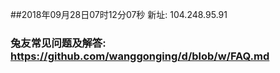 ##2018年09月28日07时12分07秒 新址: 104.248.95.91
### 兔友常见问题及解答: https://github.com/wanggonging/d/blob/w/FAQ.md
